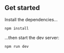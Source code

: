 
## Get started

Install the dependencies...

```bash
npm install
```

...then start the dev server:

```bash
npm run dev
```
